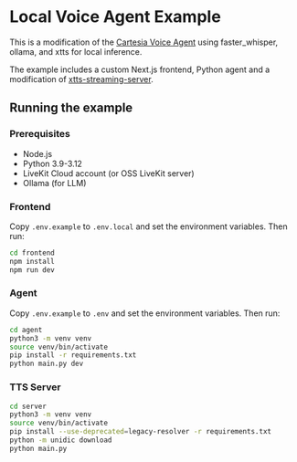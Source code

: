 # Local Voice Agent Example

This is a modification of the [Cartesia Voice Agent](https://github.com/livekit-examples/cartesia-voice-agent) using faster_whisper, ollama, and xtts for local inference.

The example includes a custom Next.js frontend, Python agent and a modification of [xtts-streaming-server](https://github.com/coqui-ai/xtts-streaming-server).

## Running the example

### Prerequisites

- Node.js
- Python 3.9-3.12
- LiveKit Cloud account (or OSS LiveKit server)
- Ollama (for LLM)

### Frontend

Copy `.env.example` to `.env.local` and set the environment variables. Then run:

```bash
cd frontend
npm install
npm run dev
```

### Agent

Copy `.env.example` to `.env` and set the environment variables. Then run:

```bash
cd agent
python3 -m venv venv
source venv/bin/activate
pip install -r requirements.txt
python main.py dev
```

### TTS Server

```bash
cd server
python3 -m venv venv
source venv/bin/activate
pip install --use-deprecated=legacy-resolver -r requirements.txt
python -m unidic download
python main.py
```